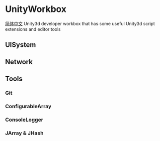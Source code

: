 # UnityWorkbox
[简体中文](./README-zh-cn.md)
Unity3d developer workbox that has some useful Unity3d script extensions and editor tools

## UISystem
## Network
## Tools
### Git
### ConfigurableArray
### ConsoleLogger
### JArray & JHash
